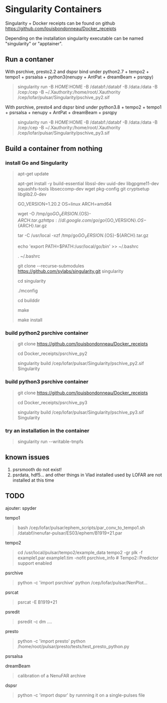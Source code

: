 Singularity Containers
======================

Singularity + Docker receipts can be found on github https://github.com/louisbondonneau/Docker_receipts

Depending on the installation singularity executable can be named "singularity" or "apptainer".


Run a contaner
--------------
With psrchive, presto2.2 and dspsr bind under python2.7 + tempo2 + tempo1 + psrsalsa + python3(nenupy + AntPat + dreamBeam + psrqpy)
> singularity run -B $HOME:$HOME  -B /databf:/databf -B /data:/data -B /cep:/cep -B ~/.Xauthority:/home/root/.Xauthority /cep/lofar/pulsar/Singularity/pschive_py2.sif

With psrchive, presto4 and dspsr bind under python3.8 + tempo2 + tempo1 + psrsalsa + nenupy + AntPat + dreamBeam + psrqpy
> singularity run -B $HOME:$HOME  -B /databf:/databf -B /data:/data -B /cep:/cep -B ~/.Xauthority:/home/root/.Xauthority /cep/lofar/pulsar/Singularity/pschive_py3.sif


Build a container from nothing
------------------------------

### install Go and Singularity

> apt-get update
> 
> apt-get install -y build-essential libssl-dev uuid-dev libgpgme11-dev squashfs-tools libseccomp-dev wget pkg-config git cryptsetup libglib2.0-dev
> 
> GO_VERSION=1.20.2 OS=linux ARCH=amd64
> 
> wget -O /tmp/go${GO_VERSION}.${OS}-${ARCH}.tar.gz https://dl.google.com/go/go${GO_VERSION}.${OS}-${ARCH}.tar.gz
> 
> tar -C /usr/local -xzf /tmp/go${GO_VERSION}.${OS}-${ARCH}.tar.gz
> 
> echo 'export PATH=$PATH:/usr/local/go/bin' >> ~/.bashrc
> 
> . ~/.bashrc
> 
> git clone --recurse-submodules https://github.com/sylabs/singularity.git singularity
> 
> cd singularity
> 
> ./mconfig
> 
> cd builddir
> 
> make
> 
> make install


### build python2 psrchive container

> git clone https://github.com/louisbondonneau/Docker_receipts
> 
> cd Docker_receipts/psrchive_py2
> 
> singularity build /cep/lofar/pulsar/Singularity/pschive_py2.sif Singularity


### build python3 psrchive container

> git clone https://github.com/louisbondonneau/Docker_receipts
> 
> cd Docker_receipts/psrchive_py3
> 
> singularity build /cep/lofar/pulsar/Singularity/pschive_py3.sif Singularity


### try an installation in the container

> singularity run --writable-tmpfs

known issues
------------
  1. psrsmooth do not exist!
  2. psrdata, hdf5... and other things in Vlad installed used by LOFAR are not installed at this time

TODO
----
ajouter:
  spyder

tempo1
> bash /cep/lofar/pulsar/ephem_scripts/par_conv_to_tempo1.sh /databf/nenufar-pulsar/ES03/ephem/B1919+21.par

tempo2
> cd /usr/local/pulsar/tempo2/example_data
> tempo2 -gr plk -f example1.par example1.tim  -nofit
> psrchive_info  # Tempo2::Predictor support enabled

psrchive
> python -c 'import psrchive'
> python /cep/lofar/pulsar/NenPlot...

psrcat
> psrcat -E B1919+21

psredit
> psredit -c dm ....

presto
> python -c 'import presto'
> python /home/root/pulsar/presto/tests/test_presto_python.py

psrsalsa
> 

dreamBeam
> calibration of a NenuFAR archive

dspsr
> python -c 'import dspsr'
> by runnning it on a single-pulses file